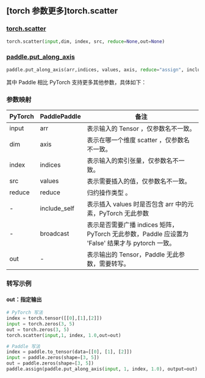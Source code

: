 ## [torch 参数更多]torch.scatter

### [torch.scatter](https://pytorch.org/docs/2.0/generated/torch.scatter.html?highlight=torch+scatter#torch.scatter)

```python
torch.scatter(input,dim, index, src, reduce=None,out=None)
```

### [paddle.put_along_axis](https://www.paddlepaddle.org.cn/documentation/docs/zh/api/paddle/put_along_axis_cn.html#cn-api-paddle-tensor-put-along-axis)

```python
paddle.put_along_axis(arr,indices, values, axis, reduce="assign", include_self=True, broadcast=True)
```

其中 Paddle 相比 PyTorch 支持更多其他参数，具体如下：

### 参数映射
| PyTorch | PaddlePaddle | 备注    |
| ------- | ------------ | ------- |
| input     | arr         | 表示输入的 Tensor ，仅参数名不一致。 |
| dim     | axis         | 表示在哪一个维度 scatter ，仅参数名不一致。 |
| index   | indices        | 表示输入的索引张量，仅参数名不一致。 |
| src     | values        | 表示需要插入的值，仅参数名不一致。 |
| reduce  | reduce       | 归约操作类型 。 |
| -       | include_self | 表示插入 values 时是否包含 arr 中的元素，PyTorch 无此参数|
| -       | broadcast   | 表示是否需要广播 indices 矩阵，PyTorch 无此参数，Paddle 应设置为 'False' 结果才与 pytorch 一致。 |
| out     | -       | 表示输出的 Tensor，Paddle 无此参数，需要转写。 |


### 转写示例

#### out：指定输出

```python
# PyTorch 写法
index = torch.tensor([[0],[1],[2]])
input = torch.zeros(3, 5)
out = torch.zeros(3, 5)
torch.scatter(input,1, index, 1.0,out=out)

# Paddle 写法
index = paddle.to_tensor(data=[[0], [1], [2]])
input = paddle.zeros(shape=[3, 5])
out = paddle.zeros(shape=[3, 5])
paddle.assign(paddle.put_along_axis(input, 1, index, 1.0), output=out)
```
